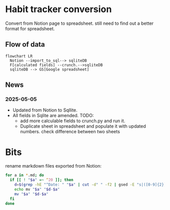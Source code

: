 # Habit tracker conversion
Convert from Notion page to spreadsheet.
still need to find out a better format for spreadsheet.

## Flow of data
```mermaid
flowchart LR
  Notion --import_to_sql--> sqliteDB
  F[calculated fields] --crunch.-->sqliteDB
  sqliteDB --> GS[Google spreadsheet]
```


## News
### 2025-05-05
- Updated from Notion to Sqllite.
- All fields in Sqlite are amended.
TODO:
  - add more calculable fields to crunch.py and run it.
  - Duplicate sheet in spreadsheet and populate it with updated numbers. check difference between two sheets



# Bits
rename markdown files exported from Notion:
```bash
for a in *.md; do
  if [[ ! "$a" =~ ^20 ]]; then
    d=$(grep -hE "^Date: " "$a" | cut -d" " -f2 | gsed -E "s|([0-9]{2})/([0-9]{2})/([0-9]{4})|\\3-\\1-\\2|")
    echo mv "$a" "$d-$a"
    mv "$a" "$d-$a"
  fi
done
```

